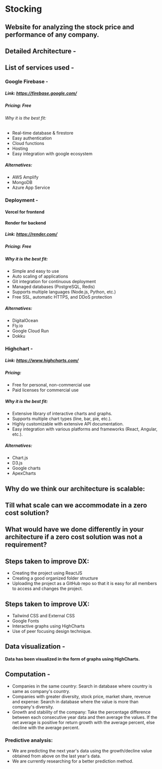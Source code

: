 # Stocking 

## Website for analyzing the stock price and performance of any company.

## Detailed Architecture - 
<!-- Image of detailed architecture -->

## List of services used -
### Google Firebase - 
##### Link: https://firebase.google.com/
##### Pricing: Free
###### Why it is the best fit:
- Real-time database & firestore
- Easy authentication
- Cloud functions
- Hosting 
- Easy integration with google ecosystem
##### Alternatives:
- AWS Amplify
- MongoDB
- Azure App Service

### Deployment -
#### Vercel for frontend
#### Render for backend
##### Link: https://render.com/
##### Pricing: Free
##### Why it is the best fit: 
- Simple and easy to use
- Auto scaling of applications
- Git integration for continuous deployment
- Managed databases (PostgreSQL, Redis)
- Supports multiple languages (Node.js, Python, etc.)
- Free SSL, automatic HTTPS, and DDoS protection
##### Alternatives: 
- DigitalOcean
- Fly.io
- Google Cloud Run
- Dokku

### Highchart -
##### Link: https://www.highcharts.com/
##### Pricing: 
- Free for personal, non-commercial use
- Paid licenses for commercial use
##### Why it is the best fit: 
- Extensive library of interactive charts and graphs.
- Supports multiple chart types (line, bar, pie, etc.).
- Highly customizable with extensive API documentation.
- Easy integration with various platforms and frameworks (React, Angular, etc.).
##### Alternatives: 
- Chart.js
- D3.js
- Google charts
- ApexCharts

## Why do we think our architecture is scalable: 
<!-- To-do -->

## Till what scale can we accommodate in a zero cost solution?
<!-- To-do -->

## What would have we done differently in your architecture if a zero cost solution was not a requirement?
<!-- To-do -->

## Steps taken to improve DX: 
- Creating the project using ReactJS
- Creating a good organized folder structure
- Uploading the project as a GitHub repo so that it is easy for all members to access and changes the project.

## Steps taken to improve UX:
- Tailwind CSS and External CSS
- Google Fonts
- Interactive graphs using HighCharts
- Use of peer focusing design technique.


## Data visualization -
#### Data has been visualized in the form of graphs using HighCharts.
## Computation -
- Companies in the same country:
  Search in database where country is same as company's country.
- Companies with greater diversity, stock price, market share, revenue and expense:
  Search in database where the value is more than company's diversity.
- Growth and stability of the company: 
  Take the percentage difference between each consecutive year data and then average the values. If the net average is positive for return growth with the average percent, else decline with the average percent.

<!-- What practices did you take to make your system extendible and accept actual real time computations ? -->

### Predictive analysis: 
- We are predicting the next year's data using the growth/decline value obtained from above on the last year's data.
- We are currently researching for a better prediction method.
<!-- More to be written by ChatGPT -->